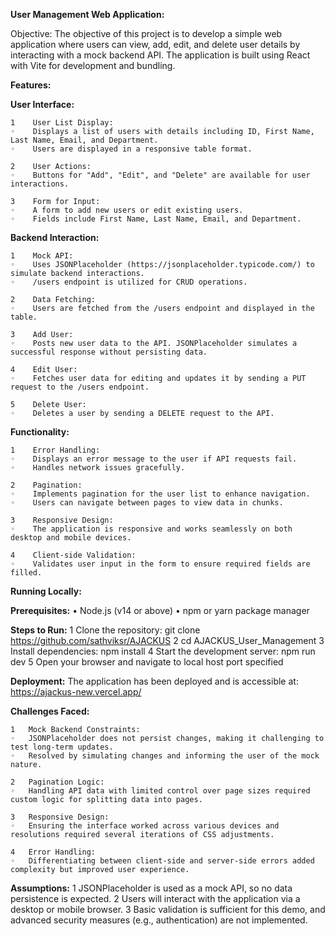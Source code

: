 **User Management Web Application:**

Objective:
The objective of this project is to develop a simple web application where users can view, add, edit, and delete user details by interacting with a mock backend API. The application is built using React with Vite for development and bundling.

**Features:**

**User Interface:**

    1    User List Display:
    ◦    Displays a list of users with details including ID, First Name, Last Name, Email, and Department.
    ◦    Users are displayed in a responsive table format.

    2    User Actions:
    ◦    Buttons for "Add", "Edit", and "Delete" are available for user interactions.

    3    Form for Input:
    ◦    A form to add new users or edit existing users.
    ◦    Fields include First Name, Last Name, Email, and Department.


**Backend Interaction:**

    1    Mock API:
    ◦    Uses JSONPlaceholder (https://jsonplaceholder.typicode.com/) to simulate backend interactions.
    ◦    /users endpoint is utilized for CRUD operations.

    2    Data Fetching:
    ◦    Users are fetched from the /users endpoint and displayed in the table.

    3    Add User:
    ◦    Posts new user data to the API. JSONPlaceholder simulates a successful response without persisting data.

    4    Edit User:
    ◦    Fetches user data for editing and updates it by sending a PUT request to the /users endpoint.

    5    Delete User:
    ◦    Deletes a user by sending a DELETE request to the API.


**Functionality:**

    1    Error Handling:
    ◦    Displays an error message to the user if API requests fail.
    ◦    Handles network issues gracefully.

    2    Pagination:
    ◦    Implements pagination for the user list to enhance navigation.
    ◦    Users can navigate between pages to view data in chunks.

    3    Responsive Design:
    ◦    The application is responsive and works seamlessly on both desktop and mobile devices.

    4    Client-side Validation:
    ◦    Validates user input in the form to ensure required fields are filled.

**Running Locally:**

**Prerequisites:**
    •    Node.js (v14 or above)
    •    npm or yarn package manager

**Steps to Run:**
    1    Clone the repository:
git clone https://github.com/sathviksr/AJACKUS
    2    cd AJACKUS_User_Management
    3    Install dependencies:
          npm install
    4    Start the development server:
         npm run dev
    5    Open your browser and navigate to local host port specified

**Deployment:**
The application has been deployed and is accessible at:  https://ajackus-new.vercel.app/

**Challenges Faced:**

	1	Mock Backend Constraints:
	◦	JSONPlaceholder does not persist changes, making it challenging to test long-term updates.
	◦	Resolved by simulating changes and informing the user of the mock nature.

	2	Pagination Logic:
	◦	Handling API data with limited control over page sizes required custom logic for splitting data into pages.

	3	Responsive Design:
	◦	Ensuring the interface worked across various devices and resolutions required several iterations of CSS adjustments.

	4	Error Handling:
	◦	Differentiating between client-side and server-side errors added complexity but improved user experience.

**Assumptions:**
	1	JSONPlaceholder is used as a mock API, so no data persistence is expected.
	2	Users will interact with the application via a desktop or mobile browser.
	3	Basic validation is sufficient for this demo, and advanced security measures (e.g., authentication) are not implemented.
